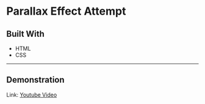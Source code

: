 # Parallax Effect Attempt

## Built With

* HTML
* CSS

___

## Demonstration

Link: [Youtube Video](https://youtu.be/kEb0zqEwQPg)